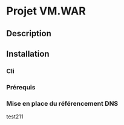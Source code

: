 # Projet VM.WAR

## Description



## Installation

### Cli

### Prérequis

### Mise en place du référencement DNS

test211